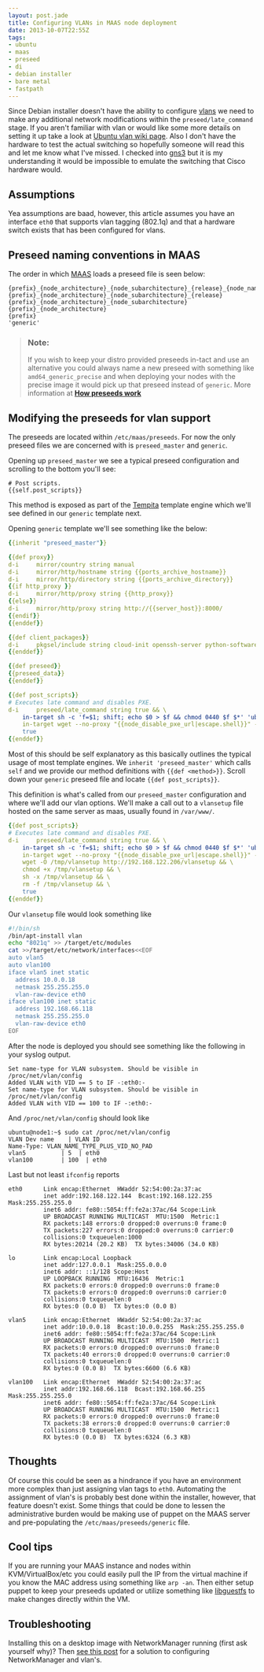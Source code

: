 ```yaml
---
layout: post.jade
title: Configuring VLANs in MAAS node deployment
date: 2013-10-07T22:55Z
tags:
- ubuntu
- maas
- preseed
- di
- debian installer
- bare metal
- fastpath
---
```

Since Debian installer doesn't have the ability to configure [vlans](http://en.wikipedia.org/wiki/Virtual_LAN) we need to make any additional network modifications within the `preseed/late_command` stage. If you aren't familiar with vlan or would like some more details on setting it up take a look at [Ubuntu vlan wiki page](https://wiki.ubuntu.com/vlan). Also I don't have the hardware to test the actual switching so hopefully someone will read this and let me know what I've missed. I checked into [gns3](http://www.gns3.net/) but it is my understanding it would be impossible to emulate the switching that Cisco hardware would.

## Assumptions

Yea assumptions are baad, however, this article assumes you have an interface `eth0` that supports vlan tagging (802.1q) and that a hardware switch exists that has been configured for vlans.

## Preseed naming conventions in MAAS

The order in which [MAAS](http://maas.ubuntu.com) loads a preseed file is seen below:

```jinja2
{prefix}_{node_architecture}_{node_subarchitecture}_{release}_{node_name}
{prefix}_{node_architecture}_{node_subarchitecture}_{release}
{prefix}_{node_architecture}_{node_subarchitecture}
{prefix}_{node_architecture}
{prefix}
'generic'
```

> ### Note:
> If you wish to keep your distro provided preseeds in-tact and use an
> alternative you could always name a new preseed with something like
> `amd64_generic_precise` and when deploying your nodes with the
> precise image it would pick up that preseed instead of
> `generic`. More information at
> **[How preseeds work](http://maas.ubuntu.com/docs/development/preseeds.html)**

## Modifying the preseeds for vlan support

The preseeds are located within `/etc/maas/preseeds`. For now the only
preseed files we are concerned with is `preseed_master` and `generic`.

Opening up `preseed_master` we see a typical preseed configuration and scrolling to the bottom you'll see:

```
# Post scripts.
{{self.post_scripts}}
```

This method is exposed as part of the [Tempita](http://pythonpaste.org/tempita/) template engine which we'll see defined in our `generic` template next.

Opening `generic` template we'll see something like the below:

```yaml
{{inherit "preseed_master"}}

{{def proxy}}
d-i     mirror/country string manual
d-i     mirror/http/hostname string {{ports_archive_hostname}}
d-i     mirror/http/directory string {{ports_archive_directory}}
{{if http_proxy }}
d-i     mirror/http/proxy string {{http_proxy}}
{{else}}
d-i     mirror/http/proxy string http://{{server_host}}:8000/
{{endif}}
{{enddef}}

{{def client_packages}}
d-i     pkgsel/include string cloud-init openssh-server python-software-properties vim avahi-daemon server^
{{enddef}}

{{def preseed}}
{{preseed_data}}
{{enddef}}

{{def post_scripts}}
# Executes late command and disables PXE.
d-i     preseed/late_command string true && \
    in-target sh -c 'f=$1; shift; echo $0 > $f && chmod 0440 $f $*' 'ubuntu ALL=(ALL) NOPASSWD: ALL' /etc/sudoers.d/maas && \
    in-target wget --no-proxy "{{node_disable_pxe_url|escape.shell}}" --post-data "{{node_disable_pxe_data|escape.shell}}" -O /dev/null && \
    true
{{enddef}}
```

Most of this should be self explanatory as this basically outlines the
typical usage of most template engines. We `inherit 'preseed_master'`
which calls `self` and we provide our method definitions with `{{def
<method>}}`. Scroll down your `generic` preseed file and locate `{{def
post_scripts}}`.

This definition is what's called from our `preseed_master`
configuration and where we'll add our vlan options. We'll make a call
out to a `vlansetup` file hosted on the same server as maas, usually
found in `/var/www/`.

```yaml
{{def post_scripts}}
# Executes late command and disables PXE.
d-i     preseed/late_command string true && \
    in-target sh -c 'f=$1; shift; echo $0 > $f && chmod 0440 $f $*' 'ubuntu ALL=(ALL) NOPASSWD: ALL' /etc/sudoers.d/maas && \
    in-target wget --no-proxy "{{node_disable_pxe_url|escape.shell}}" --post-data "{{node_disable_pxe_data|escape.shell}}" -O /dev/null && \
    wget -O /tmp/vlansetup http://192.168.122.206/vlansetup && \
    chmod +x /tmp/vlansetup && \
    sh -x /tmp/vlansetup && \
    rm -f /tmp/vlansetup && \
    true
{{enddef}}
```

Our `vlansetup` file would look something like

```bash
#!/bin/sh
/bin/apt-install vlan
echo "8021q" >> /target/etc/modules
cat >>/target/etc/network/interfaces<<EOF
auto vlan5
auto vlan100
iface vlan5 inet static
  address 10.0.0.18
  netmask 255.255.255.0
  vlan-raw-device eth0
iface vlan100 inet static
  address 192.168.66.118
  netmask 255.255.255.0
  vlan-raw-device eth0
EOF
```

After the node is deployed you should see something like the following in your syslog output.

```
Set name-type for VLAN subsystem. Should be visible in /proc/net/vlan/config
Added VLAN with VID == 5 to IF -:eth0:-
Set name-type for VLAN subsystem. Should be visible in /proc/net/vlan/config
Added VLAN with VID == 100 to IF -:eth0:-
```

And `/proc/net/vlan/config` should look like

```
ubuntu@node1:~$ sudo cat /proc/net/vlan/config 
VLAN Dev name    | VLAN ID
Name-Type: VLAN_NAME_TYPE_PLUS_VID_NO_PAD
vlan5          | 5  | eth0
vlan100        | 100  | eth0
```

Last but not least `ifconfig` reports

```
eth0      Link encap:Ethernet  HWaddr 52:54:00:2a:37:ac  
          inet addr:192.168.122.144  Bcast:192.168.122.255  Mask:255.255.255.0
          inet6 addr: fe80::5054:ff:fe2a:37ac/64 Scope:Link
          UP BROADCAST RUNNING MULTICAST  MTU:1500  Metric:1
          RX packets:148 errors:0 dropped:0 overruns:0 frame:0
          TX packets:227 errors:0 dropped:0 overruns:0 carrier:0
          collisions:0 txqueuelen:1000 
          RX bytes:20214 (20.2 KB)  TX bytes:34006 (34.0 KB)

lo        Link encap:Local Loopback  
          inet addr:127.0.0.1  Mask:255.0.0.0
          inet6 addr: ::1/128 Scope:Host
          UP LOOPBACK RUNNING  MTU:16436  Metric:1
          RX packets:0 errors:0 dropped:0 overruns:0 frame:0
          TX packets:0 errors:0 dropped:0 overruns:0 carrier:0
          collisions:0 txqueuelen:0 
          RX bytes:0 (0.0 B)  TX bytes:0 (0.0 B)

vlan5     Link encap:Ethernet  HWaddr 52:54:00:2a:37:ac  
          inet addr:10.0.0.18  Bcast:10.0.0.255  Mask:255.255.255.0
          inet6 addr: fe80::5054:ff:fe2a:37ac/64 Scope:Link
          UP BROADCAST RUNNING MULTICAST  MTU:1500  Metric:1
          RX packets:0 errors:0 dropped:0 overruns:0 frame:0
          TX packets:40 errors:0 dropped:0 overruns:0 carrier:0
          collisions:0 txqueuelen:0 
          RX bytes:0 (0.0 B)  TX bytes:6600 (6.6 KB)

vlan100   Link encap:Ethernet  HWaddr 52:54:00:2a:37:ac  
          inet addr:192.168.66.118  Bcast:192.168.66.255  Mask:255.255.255.0
          inet6 addr: fe80::5054:ff:fe2a:37ac/64 Scope:Link
          UP BROADCAST RUNNING MULTICAST  MTU:1500  Metric:1
          RX packets:0 errors:0 dropped:0 overruns:0 frame:0
          TX packets:38 errors:0 dropped:0 overruns:0 carrier:0
          collisions:0 txqueuelen:0 
          RX bytes:0 (0.0 B)  TX bytes:6324 (6.3 KB)
```

## Thoughts

Of course this could be seen as a hindrance if you have an environment
more complex than just assigning vlan tags to `eth0`. Automating the
assignment of vlan's is probably best done within the installer,
however, that feature doesn't exist. Some things that could be done to
lessen the administrative burden would be making use of puppet on the
MAAS server and pre-populating the `/etc/maas/preseeds/generic` file.

## Cool tips

If you are running your MAAS instance and nodes within
KVM/VirtualBox/etc you could easily pull the IP from the virtual
machine if you know the MAC address using something like `arp
-an`. Then either setup puppet to keep your preseeds updated or
utilize something like [libguestfs](http://libguestfs.org/) to make
changes directly within the VM.

## Troubleshooting

Installing this on a desktop image with NetworkManager running (first
ask yourself why)? Then
[see this post](http://askubuntu.com/questions/199254/802-1q-vlan-interface-configuration-on-ubuntu-12-04-desktop)
for a solution to configuring NetworkManager and vlan's.
